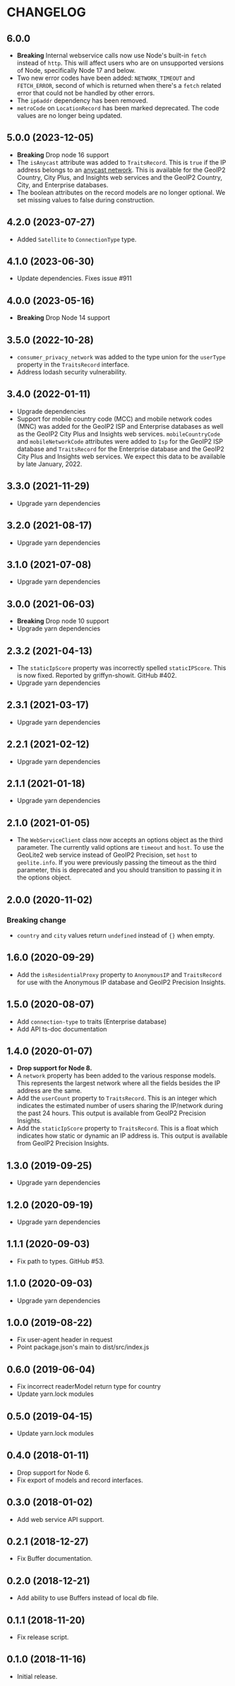 CHANGELOG
=========

6.0.0
------------------

* **Breaking** Internal webservice calls now use Node's built-in `fetch` instead of `http`.  This
  will affect users who are on unsupported versions of Node, specifically Node 17 and below.
* Two new error codes have been added: `NETWORK_TIMEOUT` and `FETCH_ERROR`, second of which is returned
  when there's a `fetch` related error that could not be handled by other errors.
* The `ip6addr` dependency has been removed.
* `metroCode` on `LocationRecord` has been marked deprecated. The code values
  are no longer being updated.

5.0.0 (2023-12-05)
------------------

* **Breaking** Drop node 16 support
* The `isAnycast` attribute was added to `TraitsRecord`. This is `true` if
  the IP address belongs to an [anycast
  network](https://en.wikipedia.org/wiki/Anycast). This is available for the
  GeoIP2 Country, City Plus, and Insights web services and the GeoIP2 Country,
  City, and Enterprise databases.
* The boolean attributes on the record models are no longer optional. We
  set missing values to false during construction.

4.2.0 (2023-07-27)
------------------

* Added `Satellite` to `ConnectionType` type.

4.1.0 (2023-06-30)
------------------

* Update dependencies. Fixes issue #911

4.0.0 (2023-05-16)
------------------

* **Breaking** Drop Node 14 support

3.5.0 (2022-10-28)
------------------

* `consumer_privacy_network` was added to the type union for the `userType`
  property in the `TraitsRecord` interface.
* Address lodash security vulnerability.

3.4.0 (2022-01-11)
------------------

* Upgrade dependencies
* Support for mobile country code (MCC) and mobile network codes (MNC) was
  added for the GeoIP2 ISP and Enterprise databases as well as the GeoIP2
  City Plus and Insights web services. `mobileCountryCode` and
  `mobileNetworkCode` attributes were added to `Isp` for the GeoIP2 ISP
  database and `TraitsRecord` for the Enterprise database and the GeoIP2
  City Plus and Insights web services. We expect this data to be available
  by late January, 2022.

3.3.0 (2021-11-29)
------------------

* Upgrade yarn dependencies

3.2.0 (2021-08-17)
------------------

* Upgrade yarn dependencies

3.1.0 (2021-07-08)
------------------

* Upgrade yarn dependencies

3.0.0 (2021-06-03)
------------------

* **Breaking** Drop node 10 support
* Upgrade yarn dependencies

2.3.2 (2021-04-13)
------------------

* The `staticIpScore` property was incorrectly spelled `staticIPScore`.
  This is now fixed. Reported by griffyn-showit. GitHub #402.
* Upgrade yarn dependencies

2.3.1 (2021-03-17)
------------------

* Upgrade yarn dependencies

2.2.1 (2021-02-12)
------------------

* Upgrade yarn dependencies

2.1.1 (2021-01-18)
------------------

* Upgrade yarn dependencies

2.1.0 (2021-01-05)
------------------

* The `WebServiceClient` class now accepts an options object as the third
  parameter. The currently valid options are `timeout` and `host`. To use the
  GeoLite2 web service instead of GeoIP2 Precision, set `host` to
  `geolite.info`. If you were previously passing the timeout as the third
  parameter, this is deprecated and you should transition to passing it in
  the options object.

2.0.0 (2020-11-02)
------------------

### Breaking change

* `country` and `city` values return `undefined` instead of `{}` when empty.

1.6.0 (2020-09-29)
------------------

* Add the `isResidentialProxy` property to `AnonymousIP` and `TraitsRecord`
  for use with the Anonymous IP database and GeoIP2 Precision Insights.

1.5.0 (2020-08-07)
------------------

* Add `connection-type` to traits (Enterprise database)
* Add API ts-doc documentation

1.4.0 (2020-01-07)
------------------

* **Drop support for Node 8.**
* A `network` property has been added to the various response models. This
  represents the largest network where all the fields besides the IP address
  are the same.
* Add the `userCount` property to `TraitsRecord`. This is an integer which
  indicates the estimated number of users sharing the IP/network during the
  past 24 hours. This output is available from GeoIP2 Precision Insights.
* Add the `staticIpScore` property to `TraitsRecord`. This is
  a float which indicates how static or dynamic an IP address is. This
  output is available from GeoIP2 Precision Insights.

1.3.0 (2019-09-25)
------------------

* Upgrade yarn dependencies

1.2.0 (2020-09-19)
------------------

* Upgrade yarn dependencies

1.1.1 (2020-09-03)
------------------

* Fix path to types. GitHub #53.

1.1.0 (2020-09-03)
------------------

* Upgrade yarn dependencies

1.0.0 (2019-08-22)
------------------

* Fix user-agent header in request
* Point package.json's main to dist/src/index.js

0.6.0 (2019-06-04)
------------------

* Fix incorrect readerModel return type for country
* Update yarn.lock modules

0.5.0 (2019-04-15)
------------------

* Update yarn.lock modules

0.4.0 (2018-01-11)
------------------

* Drop support for Node 6.
* Fix export of models and record interfaces.

0.3.0 (2018-01-02)
------------------

* Add web service API support.

0.2.1 (2018-12-27)
------------------

* Fix Buffer documentation.

0.2.0 (2018-12-21)
------------------

* Add ability to use Buffers instead of local db file.

0.1.1 (2018-11-20)
------------------

* Fix release script.

0.1.0 (2018-11-16)
------------------

* Initial release.
